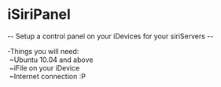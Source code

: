 iSiriPanel
==========

-- Setup a control panel on your iDevices for your siriServers --

-Things you will need:<br> 
&nbsp;~Ubuntu 10.04 and above<br>
&nbsp;~iFile on your iDevice<br>
&nbsp;~Internet connection :P<br>
  
